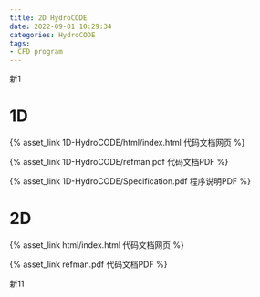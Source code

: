 ```yaml
---
title: 2D HydroCODE
date: 2022-09-01 10:29:34
categories: HydroCODE
tags:
- CFD program
---
```


新1

<!--more-->

# 1D

{% asset_link 1D-HydroCODE/html/index.html 代码文档网页 %}

{% asset_link 1D-HydroCODE/refman.pdf 代码文档PDF %}

{% asset_link 1D-HydroCODE/Specification.pdf 程序说明PDF %}

# 2D

{% asset_link html/index.html 代码文档网页 %}

{% asset_link refman.pdf 代码文档PDF %}



新11

